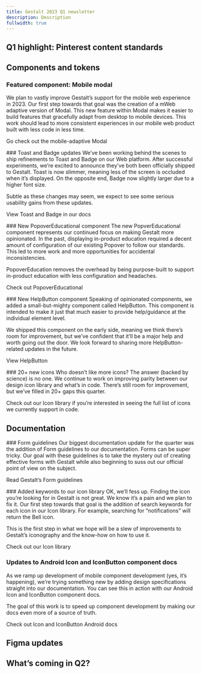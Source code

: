 ```yaml
---
title: Gestalt 2023 Q1 newsletter
description: Description
fullwidth: true
---
```


## Q1 highlight: Pinterest content standards
<ImgContainer src="https://i.pinimg.com/originals/33/8b/84/338b84c2f282d39a9fe20dcf7b3b9622.png" alt="a small red button that says Save" />


## Components and tokens

### Featured component: Mobile modal
<ImgContainer src="https://i.pinimg.com/originals/33/8b/84/338b84c2f282d39a9fe20dcf7b3b9622.png" alt="a small red button that says Save" />
We plan to vastly improve Gestalt’s support for the mobile web experience in 2023. Our first step towards that goal was the creation of a mWeb adaptive version of Modal. This new feature within Modal makes it easier to build features that gracefully adapt from desktop to mobile devices. This work should lead to more consistent experiences in our mobile web product built with less code in less time. 

Go check out the mobile-adaptive Modal

<TwoCol>
<Group>
### Toast and Badge updates
<ImgContainer src="https://i.pinimg.com/originals/33/8b/84/338b84c2f282d39a9fe20dcf7b3b9622.png" alt="a small red button that says Save" />
We’ve been working behind the scenes to ship refinements to Toast and Badge on our Web platform. After successful experiments, we’re excited to announce they’ve both been officially shipped to Gestalt. Toast is now slimmer, meaning less of the screen is occluded when it’s displayed. On the opposite end, Badge now slightly larger due to a higher font size. 

Subtle as these changes may seem, we expect to see some serious usability gains from these updates.

View Toast and Badge in our docs
</Group>

<Group>
### New PopoverEducational component
<ImgContainer src="https://i.pinimg.com/originals/6e/da/6b/6eda6b3f5412607b31d58446b97d57c1.png" alt="a large red button that says Save"/>
The new PopverEducational component represents our continued focus on making Gestalt more opinionated. In the past, displaying in-product education required a decent amount of configuration of our existing Popover to follow our standards. This led to more work and more opportunities for accidental inconsistencies. 

PopoverEducation removes the overhead by being purpose-built to support in-product education with less configuration and headaches. 

Check out PopoverEducational
</Group>
</TwoCol>

<TwoCol>
<Group>
### New HelpButton component
<ImgContainer src="https://i.pinimg.com/originals/33/8b/84/338b84c2f282d39a9fe20dcf7b3b9622.png" alt="a small red button that says Save" />
Speaking of opinionated components, we added a small-but-mighty component called HelpButton. This component is intended to make it just that much easier to provide help/guidance at the individual element level. 

We shipped this component on the early side, meaning we think there’s room for improvement, but we’ve confident that it’ll be a major help and worth going out the door. We look forward to sharing more HelpButton-related updates in the future. 

View HelpButton
</Group>

<Group>
### 20+ new icons
<ImgContainer src="https://i.pinimg.com/originals/6e/da/6b/6eda6b3f5412607b31d58446b97d57c1.png" alt="a large red button that says Save"/>
Who doesn’t like more icons? The answer (backed by science) is no one. We continue to work on improving parity between our design icon library and what’s in code. There’s still room for improvement, but we’ve filled in 20+ gaps this quarter. 

Check out our Icon library if you’re interested in seeing the full list of icons we currently support in code.
</Group>
</TwoCol>


## Documentation
<TwoCol>
<Group>
### Form guidelines
<ImgContainer src="https://i.pinimg.com/originals/33/8b/84/338b84c2f282d39a9fe20dcf7b3b9622.png" alt="a small red button that says Save" />
Our biggest documentation update for the quarter was the addition of Form guidelines to our documentation. Forms can be super tricky. Our goal with these guidelines is to take the mystery out of creating effective forms with Gestalt while also beginning to suss out our official point of view on the subject. 

Read Gestalt’s Form guidelines
</Group>

<Group>
### Added keywords to our icon library
<ImgContainer src="https://i.pinimg.com/originals/6e/da/6b/6eda6b3f5412607b31d58446b97d57c1.png" alt="a large red button that says Save"/>
OK, we’ll fess up. Finding the icon you’re looking for in Gestalt is not great. We know it’s a pain and we plan to fix it. Our first step towards that goal is the addition of search keywords for each icon in our Icon library. For example, searching for “notifications” will return the Bell icon.

This is the first step in what we hope will be a slew of improvements to Gestalt’s iconography and the know-how on how to use it.

Check out our Icon library
</Group>
</TwoCol>
<TwoCol>
<Group>
### Updates to Android Icon and IconButton component docs
<ImgContainer src="https://i.pinimg.com/originals/33/8b/84/338b84c2f282d39a9fe20dcf7b3b9622.png" alt="a small red button that says Save" />
As we ramp up development of mobile component development (yes, it’s happening), we’re trying something new by adding design specifications straight into our documentation. You can see this in action with our Android Icon and IconButton component docs. 

The goal of this work is to speed up component development by making our docs even more of a source of truth.

Check out Icon and IconButton Android docs
</Group>
</TwoCol>

## Figma updates

## What’s coming in Q2? 
